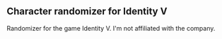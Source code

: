 ## Character randomizer for Identity V

Randomizer for the game Identity V. I'm not affiliated with the company.